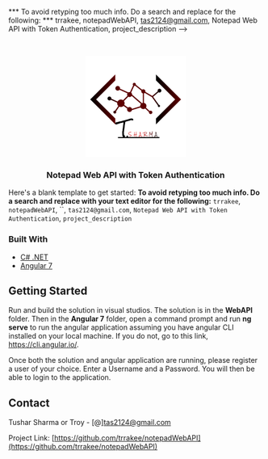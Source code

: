
*** To avoid retyping too much info. Do a search and replace for the following:
*** trrakee, notepadWebAPI, tas2124@gmail.com, Notepad Web API with Token Authentication, project_description
-->



<!-- Notepad Vault -->

<!-- PROJECT LOGO -->
<br />
<p align="center">
  <a href="https://github.com/trrakee/notepadWebAPI">
    <img src="logo_t.png" alt="Logo" width="200" height="200">
  </a>

  <h3 align="center">Notepad Web API with Token Authentication</h3>

Here's a blank template to get started:
**To avoid retyping too much info. Do a search and replace with your text editor for the following:**
`trrakee`, `notepadWebAPI`, ``, `tas2124@gmail.com`, `Notepad Web API with Token Authentication`, `project_description`


### Built With

* [C# .NET]()
* [Angular 7]()



<!-- GETTING STARTED -->
## Getting Started

Run and build the solution in visual studios. The solution is in the **WebAPI** folder.
Then in the **Angular 7** folder, open a command prompt and run **ng serve** to run the angular application assuming you have angular CLI installed on your local machine.
If you do not, go to this link, https://cli.angular.io/.

Once both the solution and angular application are running, please register a user of your choice. Enter a Username and a Password.
You will then be able to login to the application.


<!-- CONTACT -->
## Contact

Tushar Sharma or Troy - [@]tas2124@gmail.com

Project Link: [https://github.com/trrakee/notepadWebAPI](https://github.com/trrakee/notepadWebAPI)
